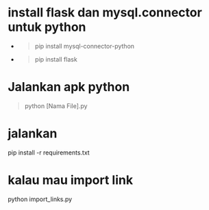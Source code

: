 # install flask dan mysql.connector untuk python
- > pip install mysql-connector-python
- > pip install flask

# Jalankan apk python
> python [Nama File].py

# jalankan 
pip install -r requirements.txt

# kalau mau import link
python import_links.py
